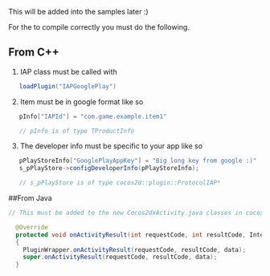 This will be added into the samples later :)

For the to compile correctly you must do the following.

## From C++

1. IAP class must be called with
 
 ```java
	loadPlugin("IAPGooglePlay")
 ```
2. Item must be in google format like so
 ```java
	pInfo["IAPId"] = "com.game.example.item1" 

	// pInfo is of type TProductInfo
 ```
3. The developer info must be specific to your app like so
 ```java
	pPlayStoreInfo["GooglePlayAppKey"] = "Big long key from google :)"
	s_pPlayStore->configDeveloperInfo(pPlayStoreInfo);

	// s_pPlayStore is of type cocos2d::plugin::ProtocolIAP*
 ```


##From Java
```java
// This must be added to the new Cocos2dxActivity.java classes in cocos2d-x 3.0 + recently added

  @Override
  protected void onActivityResult(int requestCode, int resultCode, Intent data)
  {
    PluginWrapper.onActivityResult(requestCode, resultCode, data);
    super.onActivityResult(requestCode, resultCode, data);
  }
```
